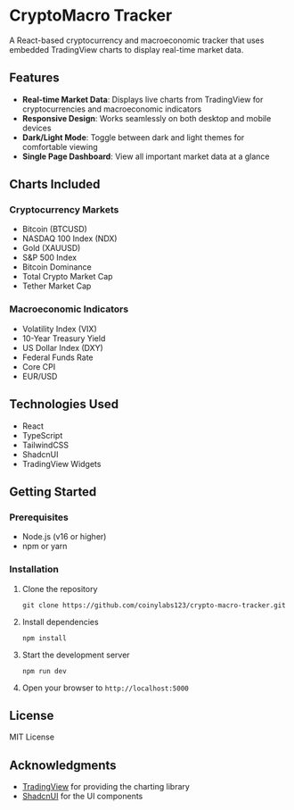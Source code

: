 # CryptoMacro Tracker

A React-based cryptocurrency and macroeconomic tracker that uses embedded TradingView charts to display real-time market data.

## Features

- **Real-time Market Data**: Displays live charts from TradingView for cryptocurrencies and macroeconomic indicators
- **Responsive Design**: Works seamlessly on both desktop and mobile devices
- **Dark/Light Mode**: Toggle between dark and light themes for comfortable viewing
- **Single Page Dashboard**: View all important market data at a glance

## Charts Included

### Cryptocurrency Markets
- Bitcoin (BTCUSD)
- NASDAQ 100 Index (NDX)
- Gold (XAUUSD)
- S&P 500 Index
- Bitcoin Dominance
- Total Crypto Market Cap
- Tether Market Cap

### Macroeconomic Indicators
- Volatility Index (VIX)
- 10-Year Treasury Yield
- US Dollar Index (DXY)
- Federal Funds Rate
- Core CPI
- EUR/USD

## Technologies Used

- React
- TypeScript
- TailwindCSS
- ShadcnUI
- TradingView Widgets

## Getting Started

### Prerequisites

- Node.js (v16 or higher)
- npm or yarn

### Installation

1. Clone the repository
   ```
   git clone https://github.com/coinylabs123/crypto-macro-tracker.git
   ```

2. Install dependencies
   ```
   npm install
   ```

3. Start the development server
   ```
   npm run dev
   ```

4. Open your browser to `http://localhost:5000`

## License

MIT License

## Acknowledgments

- [TradingView](https://www.tradingview.com/) for providing the charting library
- [ShadcnUI](https://ui.shadcn.com/) for the UI components